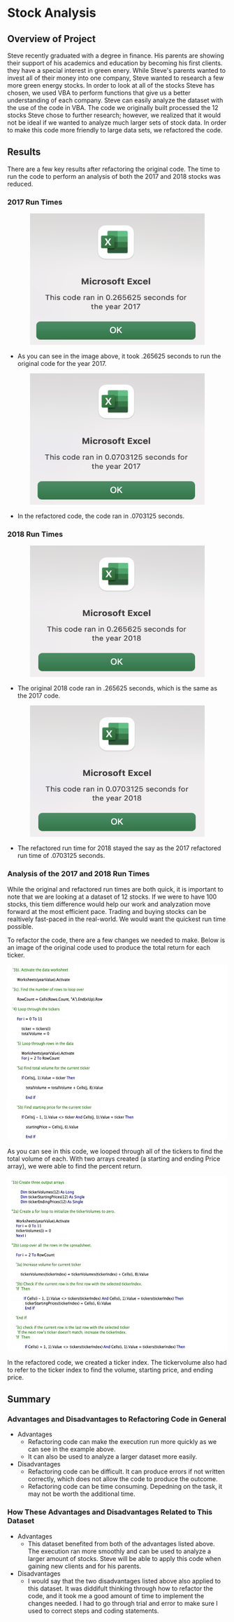 # Stock Analysis

## Overview of Project 
Steve recently graduated with a degree in finance. His parents are showing their support of his academics and education by becoming his first clients. they have a special interest in green enery. While Steve's parents wanted to invest all of their money into one company, Steve wanted to research a few more green energy stocks. In order to look at all of the stocks Steve has chosen, we used VBA to perform functions that give us a better understanding of each company. Steve can easily analyze the dataset with the use of the code in VBA. The code we originally built processed the 12 stocks Steve chose to further research; however, we realized that it would not be ideal if we wanted to analyze much larger sets of stock data. In order to make this code more friendly to large data sets, we refactored the code. 

## Results 
There are a few key results after refactoring the original code. The time to run the code to perform an analysis of both the 2017 and 2018 stocks was reduced. 

### 2017 Run Times
<p align="center">
  <img width="400" height="300" src="https://github.com/jcarter211/stock-analysis/blob/main/Original_2017.png">
</p>


* As you can see in the image above, it took .265625 seconds to run the original code for the year 2017. 
<p align="center">
  <img width="400" height="300" src="https://github.com/jcarter211/stock-analysis/blob/main/Refactored_2017.png">
</p>

* In the refactored code, the code ran in .0703125 seconds. 

### 2018 Run Times 
<p align="center">
  <img width="400" height="300" src="https://github.com/jcarter211/stock-analysis/blob/main/Original_2018.png">
</p>


* The original 2018 code ran in .265625 seconds, which is the same as the 2017 code. 
<p align="center">
  <img width="400" height="300" src="https://github.com/jcarter211/stock-analysis/blob/main/Refactored_2018.png">
</p>

* The refactored run time for 2018 stayed the say as the 2017 refactored run time of .0703125 seconds. 
### Analysis of the 2017 and 2018 Run Times 
While the original and refactored run times are both quick, it is important to note that we are looking at a dataset of 12 stocks. If we were to have 100 stocks, this tiem difference would help our work and analyzation move forward at the most efficient pace. Trading and buying stocks can be realtively fast-paced in the real-world. We would want the quickest run time possible. 

To refactor the code, there are a few changes we needed to make. Below is an image of the original code used to produce the total return for each ticker. 
<p align="center">
  <img width="600" height="400" src="https://github.com/jcarter211/stock-analysis/blob/main/Original_Code.png">
</p>
As you can see in this code, we looped through all of the tickers to find the total volume of each. With two arrays created (a starting and ending Price array), we were able to find the percent return. 

<p align="center">
  <img width="600" height="400" src="https://github.com/jcarter211/stock-analysis/blob/main/Refactored_Code.png">
</p>
In the refactored code, we created a ticker index. The tickervolume also had to refer to the ticker index to find the volume, starting price, and ending price. 

## Summary 
### Advantages and Disadvantages to Refactoring Code in General 
  * Advantages
    * Refactoring code can make the execution run more quickly as we can see in the example above. 
    * It can also be used to analyze a larger dataset more easily. 
  * Disadvantages 
    * Refactoring code can be difficult. It can produce errors if not written correctly, which does not allow the code to produce the outcome.
    * Refactoring code can be time consuming. Depedning on the task, it may not be worth the additional time. 
### How These Advantages and Disadvantages Related to This Dataset 
  * Advantages 
    * This dataset benefited from both of the advantages listed above. The execution ran more smoothly and can be used to analyze a larger amount of stocks. Steve will be able to apply this code when gaining new clients and for his parents. 
  * Disadvantages 
    * I would say that the two disadvantages listed above also applied to this dataset. It was diddifult thinking through how to refactor the code, and it took me a good amount of time to implement the changes needed. I had to go through trial and error to make sure I used to correct steps and coding statements. 
